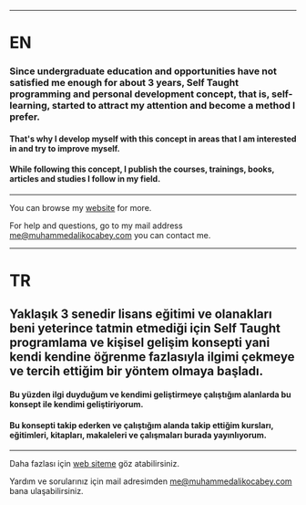 ------------------

# EN
### Since undergraduate education and opportunities have not satisfied me enough for about 3 years, **Self Taught** programming and personal development concept, that is, self-learning, started to attract my attention and become a method I prefer.
#### That's why I develop myself with this concept in areas that I am interested in and try to improve myself.
#### While following this concept, I publish the courses, trainings, books, articles and studies I follow in my field.

------------------





You can browse my [website](https://www.muhammedalikocabey.com/blog) for more.

For help and questions, go to my mail address [me@muhammedalikocabey.com](mailto:me@muhammedalikocabey.com) you can contact me.





------------------

# TR
## Yaklaşık 3 senedir lisans eğitimi ve olanakları beni yeterince tatmin etmediği için **Self Taught** programlama ve kişisel gelişim konsepti yani kendi kendine öğrenme fazlasıyla ilgimi çekmeye ve tercih ettiğim bir yöntem olmaya başladı.
#### Bu yüzden ilgi duyduğum ve kendimi geliştirmeye çalıştığım alanlarda bu konsept ile kendimi geliştiriyorum.
#### Bu konsepti takip ederken ve çalıştığım alanda takip ettiğim kursları, eğitimleri, kitapları, makaleleri ve çalışmaları burada yayınlıyorum.

------------------





Daha fazlası için [web siteme](https://www.muhammedalikocabey.com/blog) göz atabilirsiniz.

Yardım ve sorularınız için mail adresimden [me@muhammedalikocabey.com](mailto:me@muhammedalikocabey.com) bana ulaşabilirsiniz.






